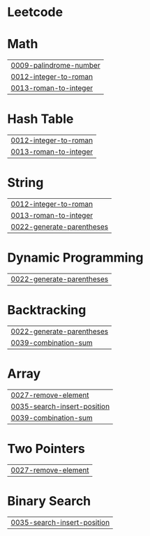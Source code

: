 # Leetcode


# Math
|  |
| ------- |
| [0009-palindrome-number](https://github.com/linhphan031128/Leetcode/tree/master/0009-palindrome-number) |
| [0012-integer-to-roman](https://github.com/linhphan031128/Leetcode/tree/master/0012-integer-to-roman) |
| [0013-roman-to-integer](https://github.com/linhphan031128/Leetcode/tree/master/0013-roman-to-integer) |
# Hash Table
|  |
| ------- |
| [0012-integer-to-roman](https://github.com/linhphan031128/Leetcode/tree/master/0012-integer-to-roman) |
| [0013-roman-to-integer](https://github.com/linhphan031128/Leetcode/tree/master/0013-roman-to-integer) |
# String
|  |
| ------- |
| [0012-integer-to-roman](https://github.com/linhphan031128/Leetcode/tree/master/0012-integer-to-roman) |
| [0013-roman-to-integer](https://github.com/linhphan031128/Leetcode/tree/master/0013-roman-to-integer) |
| [0022-generate-parentheses](https://github.com/linhphan031128/Leetcode/tree/master/0022-generate-parentheses) |
# Dynamic Programming
|  |
| ------- |
| [0022-generate-parentheses](https://github.com/linhphan031128/Leetcode/tree/master/0022-generate-parentheses) |
# Backtracking
|  |
| ------- |
| [0022-generate-parentheses](https://github.com/linhphan031128/Leetcode/tree/master/0022-generate-parentheses) |
| [0039-combination-sum](https://github.com/linhphan031128/Leetcode/tree/master/0039-combination-sum) |
# Array
|  |
| ------- |
| [0027-remove-element](https://github.com/linhphan031128/Leetcode/tree/master/0027-remove-element) |
| [0035-search-insert-position](https://github.com/linhphan031128/Leetcode/tree/master/0035-search-insert-position) |
| [0039-combination-sum](https://github.com/linhphan031128/Leetcode/tree/master/0039-combination-sum) |
# Two Pointers
|  |
| ------- |
| [0027-remove-element](https://github.com/linhphan031128/Leetcode/tree/master/0027-remove-element) |
# Binary Search
|  |
| ------- |
| [0035-search-insert-position](https://github.com/linhphan031128/Leetcode/tree/master/0035-search-insert-position) |